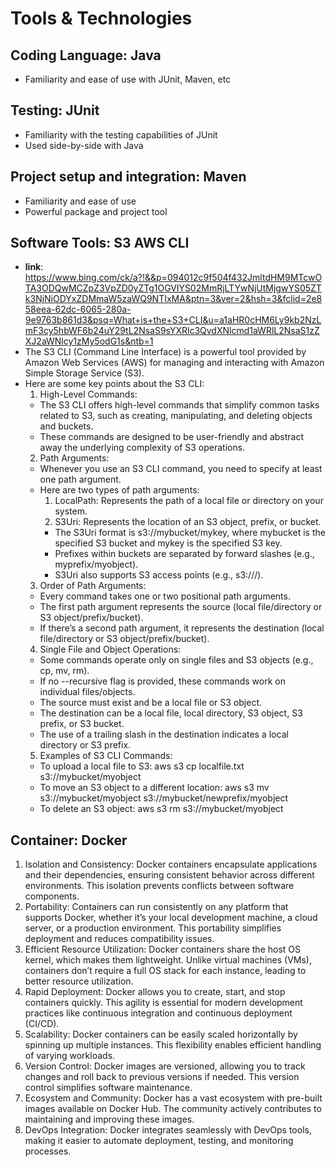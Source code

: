 # Tools & Technologies

## Coding Language: Java
- Familiarity and ease of use with JUnit, Maven, etc

## Testing: JUnit
- Familiarity with the testing capabilities of JUnit
- Used side-by-side with Java
  
## Project setup and integration: Maven
- Familiarity and ease of use
- Powerful package and project tool
  
## Software Tools: S3 AWS CLI
- **link**: https://www.bing.com/ck/a?!&&p=094012c9f504f432JmltdHM9MTcwOTA3ODQwMCZpZ3VpZD0yZTg1OGVlYS02MmRjLTYwNjUtMjgwYS05ZTk3NjNiODYxZDMmaW5zaWQ9NTIxMA&ptn=3&ver=2&hsh=3&fclid=2e858eea-62dc-6065-280a-9e9763b861d3&psq=What+is+the+S3+CLI&u=a1aHR0cHM6Ly9kb2NzLmF3cy5hbWF6b24uY29tL2NsaS9sYXRlc3QvdXNlcmd1aWRlL2NsaS1zZXJ2aWNlcy1zMy5odG1s&ntb=1
- The S3 CLI (Command Line Interface) is a powerful tool provided by Amazon Web Services (AWS) for managing and interacting with Amazon Simple Storage Service (S3).
- Here are some key points about the S3 CLI:
  1. High-Level Commands:
    - The S3 CLI offers high-level commands that simplify common tasks related to S3, such as creating, manipulating, and deleting objects and buckets.
    - These commands are designed to be user-friendly and abstract away the underlying complexity of S3 operations.
  2. Path Arguments:
    - Whenever you use an S3 CLI command, you need to specify at least one path argument.
    - Here are two types of path arguments:
      1) LocalPath: Represents the path of a local file or directory on your system.
      2) S3Uri: Represents the location of an S3 object, prefix, or bucket.
        - The S3Uri format is s3://mybucket/mykey, where mybucket is the specified S3 bucket and mykey is the specified S3 key.
        - Prefixes within buckets are separated by forward slashes (e.g., myprefix/myobject).
        - S3Uri also supports S3 access points (e.g., s3://<access-point-arn>/<key>).
  3. Order of Path Arguments:
    - Every command takes one or two positional path arguments.
    - The first path argument represents the source (local file/directory or S3 object/prefix/bucket).
    - If there’s a second path argument, it represents the destination (local file/directory or S3 object/prefix/bucket).
  4. Single File and Object Operations:
    - Some commands operate only on single files and S3 objects (e.g., cp, mv, rm).
    - If no --recursive flag is provided, these commands work on individual files/objects.
    - The source must exist and be a local file or S3 object.
    - The destination can be a local file, local directory, S3 object, S3 prefix, or S3 bucket.
    - The use of a trailing slash in the destination indicates a local directory or S3 prefix.
  5. Examples of S3 CLI Commands:
    - To upload a local file to S3: aws s3 cp localfile.txt s3://mybucket/myobject
    - To move an S3 object to a different location: aws s3 mv s3://mybucket/myobject s3://mybucket/newprefix/myobject
    - To delete an S3 object: aws s3 rm s3://mybucket/myobject

## Container: Docker
  1. Isolation and Consistency: Docker containers encapsulate applications and their dependencies, ensuring consistent behavior across different environments. This isolation prevents conflicts between software components.
  2. Portability: Containers can run consistently on any platform that supports Docker, whether it’s your local development machine, a cloud server, or a production environment. This portability simplifies deployment and reduces compatibility issues.
  3. Efficient Resource Utilization: Docker containers share the host OS kernel, which makes them lightweight. Unlike virtual machines (VMs), containers don’t require a full OS stack for each instance, leading to better resource utilization.
  4. Rapid Deployment: Docker allows you to create, start, and stop containers quickly. This agility is essential for modern development practices like continuous integration and continuous deployment (CI/CD).
  5. Scalability: Docker containers can be easily scaled horizontally by spinning up multiple instances. This flexibility enables efficient handling of varying workloads.
  6. Version Control: Docker images are versioned, allowing you to track changes and roll back to previous versions if needed. This version control simplifies software maintenance.
  7. Ecosystem and Community: Docker has a vast ecosystem with pre-built images available on Docker Hub. The community actively contributes to maintaining and improving these images.
  8. DevOps Integration: Docker integrates seamlessly with DevOps tools, making it easier to automate deployment, testing, and monitoring processes.
